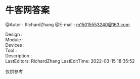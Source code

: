 
# 牛客网答案

 @Autor       : RichardZhang
 @E-mail      : m15015553240@163.com
 
 Design      :  
 Module      :  
 Devices     :  
 Tool        :  
 Description :  
 LastEditors:  RichardZhang
 LastEditTime: 2022-03-15 18:35:52

 仅供参考
